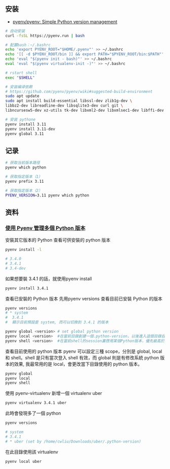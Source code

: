 ## 安装

- [pyenv/pyenv: Simple Python version management](https://github.com/pyenv/pyenv)

```bash
# 自动安装
curl -fsSL https://pyenv.run | bash

# 配置bash：~/.bashrc
echo 'export PYENV_ROOT="$HOME/.pyenv"' >> ~/.bashrc
echo '[[ -d $PYENV_ROOT/bin ]] && export PATH="$PYENV_ROOT/bin:$PATH"' >> ~/.bashrc
echo 'eval "$(pyenv init - bash)"' >> ~/.bashrc
eval 'eval "$(pyenv virtualenv-init -)"' >> ~/.bashrc

# rstart shell
exec "$SHELL"

# 安装编译依赖
# https://github.com/pyenv/pyenv/wiki#suggested-build-environment
sudo apt update
sudo apt install build-essential libssl-dev zlib1g-dev \
libbz2-dev libreadline-dev libsqlite3-dev curl git \
libncursesw5-dev xz-utils tk-dev libxml2-dev libxmlsec1-dev libffi-dev liblzma-dev

# 安装 pythone
pyenv install 3.11
pyenv install 3.11-dev
pyenv global 3.11
```

## 记录

```bash
# 获取当前版本路径
pyenv which python

# 获取指定版本（1）
pyenv prefix 3.11

# 获取指定版本（2）
PYENV_VERSION=3.11 pyenv which python
```

## 资料

### [使用 Pyenv 管理多個 Python 版本](https://blog.codylab.com/python-pyenv-management/)

安裝其它版本的 Python
查看可供安裝的 python 版本

```bash
pyenv install -l

# 3.4.0
# 3.4.1
# 3.4-dev
```

如果想要裝 3.4.1 的話，就使用pyenv install

```bash
pyenv install 3.4.1
```

查看已安裝的 Python 版本
先用pyenv versions 查看目前已安裝 Python 的版本

```bash
pyenv versions
# * system
#  3.4.1
#  顯示目前預設是 system, 而可以切換到 3.4.1 的版本
```

```bash
pyenv global <version> # set global python version
pyenv local <version>  #在當前目錄創建一個.python-version，以後進入這個目錄自動切換爲該版本
pyenv shell <version>  #在當前shell的session裏啓用某個Python版本，優先級高於global,local
```
查看目前使用的 python 版本
pyenv 可以設定三種 scope，分別是 global, local 和 shell。shell 是只有當次登入 shell 有效，而 global 則是有修改系統 python 版本的效果, 我最常用的是 local，會更改當下目錄使用的 python 版本。

```bash
pyenv global
pyenv local
pyenv shell
```
使用 pyenv-virtualenv
新增一個 virtualenv uber

```bash
pyenv virtualenv 3.4.1 uber
```
此時會發現多了一個 python

```bash
pyenv versions

# system
# 3.4.1
# * uber (set by /home/cwliu/Downloads/uber/.python-version)
```

在此目錄使用該 virtualenv

```bash
pyenv local uber
```
